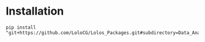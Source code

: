 # Installation

    pip install "git+https://github.com/LoloCG/Lolos_Packages.git#subdirectory=Data_Analysis"
